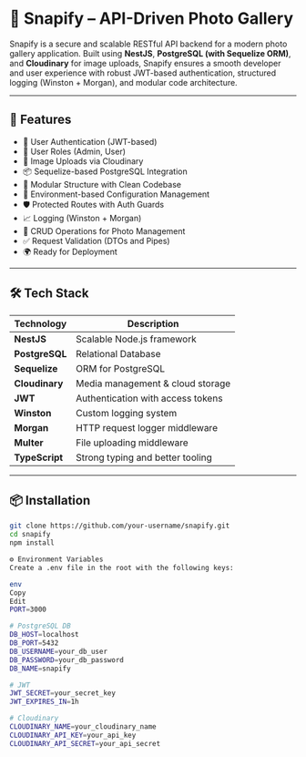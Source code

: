 # 📸 Snapify – API-Driven Photo Gallery

Snapify is a secure and scalable RESTful API backend for a modern photo gallery application. Built using **NestJS**, **PostgreSQL (with Sequelize ORM)**, and **Cloudinary** for image uploads, Snapify ensures a smooth developer and user experience with robust JWT-based authentication, structured logging (Winston + Morgan), and modular code architecture.

---

## 🚀 Features

- 🔐 User Authentication (JWT-based)
- 🧾 User Roles (Admin, User)
- 📁 Image Uploads via Cloudinary
- 📦 Sequelize-based PostgreSQL Integration
- 🧱 Modular Structure with Clean Codebase
- 🧠 Environment-based Configuration Management
- 🛡️ Protected Routes with Auth Guards
- 📈 Logging (Winston + Morgan)
- 🔄 CRUD Operations for Photo Management
- ✅ Request Validation (DTOs and Pipes)
- 🌍 Ready for Deployment

---

## 🛠️ Tech Stack

| Technology     | Description                           |
|----------------|---------------------------------------|
| **NestJS**     | Scalable Node.js framework            |
| **PostgreSQL** | Relational Database                   |
| **Sequelize**  | ORM for PostgreSQL                    |
| **Cloudinary** | Media management & cloud storage      |
| **JWT**        | Authentication with access tokens     |
| **Winston**    | Custom logging system                 |
| **Morgan**     | HTTP request logger middleware        |
| **Multer**     | File uploading middleware             |
| **TypeScript** | Strong typing and better tooling      |

---

## 📦 Installation

```bash
git clone https://github.com/your-username/snapify.git
cd snapify
npm install

⚙️ Environment Variables
Create a .env file in the root with the following keys:

env
Copy
Edit
PORT=3000

# PostgreSQL DB
DB_HOST=localhost
DB_PORT=5432
DB_USERNAME=your_db_user
DB_PASSWORD=your_db_password
DB_NAME=snapify

# JWT
JWT_SECRET=your_secret_key
JWT_EXPIRES_IN=1h

# Cloudinary
CLOUDINARY_NAME=your_cloudinary_name
CLOUDINARY_API_KEY=your_api_key
CLOUDINARY_API_SECRET=your_api_secret
